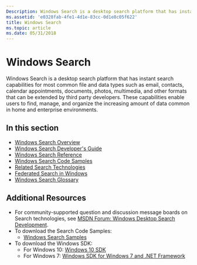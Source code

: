 ```yaml
---
Description: Windows Search is a desktop search platform that has instant search capabilities for most common file and data types such as email, contacts, calendar appointments, documents, photos, multimedia, and other formats that can be extended by third party developers. These capabilities enable users to find, manage, and organize the increasing amount of data common in home and enterprise environments.
ms.assetid: 'e0328fab-4fe1-4d1e-83cc-0d1e8c05f622'
title: Windows Search
ms.topic: article
ms.date: 05/31/2018
---
```


# Windows Search

Windows Search is a desktop search platform that has instant search capabilities for most common file and data types such as email, contacts, calendar appointments, documents, photos, multimedia, and other formats that can be extended by third party developers. These capabilities enable users to find, manage, and organize the increasing amount of data common in home and enterprise environments.

## In this section

- [Windows Search Overview](-search-3x-wds-overview.md)
- [Windows Search Developer's Guide](-search-developers-guide-entry-page.md)
- [Windows Search Reference](-search-reference-entry-page.md)
- [Windows Search Code Samples](-search-samples-ovw.md)
- [Related Search Technologies](-search-3x-wds-sampleentry.md)
- [Federated Search in Windows](-search-federated-search-overview.md)
- [Windows Search Glossary](search-glossary.md)

## Additional Resources

- For community-supported question and discussion message boards on Search technologies, see [MSDN Forum: Windows Desktop Search Development](https://go.microsoft.com/fwlink/p/?linkid=201207).
- To download the Search Code Samples:
  - [Windows Search Samples](-search-samples-ovw.md)
- To download the Windows SDK:
  - For Windows 10: [Windows 10 SDK](https://developer.microsoft.com/en-US/windows/downloads/windows-10-sdk)
  - For Windows 7: [Windows SDK for Windows 7 and .NET Framework](https://go.microsoft.com/fwlink/p/?linkid=129787)
